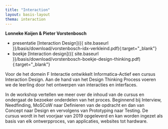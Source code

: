 ```yaml
---
title: "Interaction"
layout: basis-layout
thema: interaction
---
```


**Lonneke Koijen & Pieter Vorstenbosch**

* presentatie [Interaction Design]({{ site.baseurl }}/basis/download/vorstenbosch-idx-verkleind.pdf){:target="_blank"}
* boekje [Interaction design]({{ site.baseurl }}/basis/download/vorstenbosch-boekje-design-thinking.pdf){:target="_blank"}

Voor de het domein F Interactie ontwikkelt Informatica-Actief een cursus Interaction Design. 
Aan de hand van het Design Thinking Process voeren we de leerling door het ontwerpen van interacties en interfaces.

In de workshop vertellen we meer over de inhoud van de cursus en ondergaat de bezoeker onderdelen van het proces. 
Beginnend bij Interview, Needfinding, MoSCoW naar Definieren van de opdracht en dan van Concept naar Design en vervolgens van Prototyping naar Testing. 
De cursus wordt in het voorjaar van 2019 opgeleverd en kan worden ingezet als basis van elk ontwerpproces, 
van applicaties, websites tot hardware.
